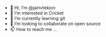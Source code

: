 - 👋 Hi, I’m @jainvtekion
- 👀 I’m interested in Cricket
- 🌱 I’m currently learning git
- 💞️ I’m looking to collaborate on open source
- 📫 How to reach me ...

<!---
jainvtekion/jainvtekion is a ✨ special ✨ repository because its `README.md` (this file) appears on your GitHub profile.
You can click the Preview link to take a look at your changes.
--->
